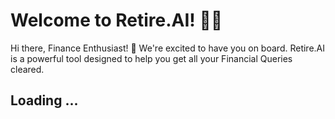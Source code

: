 # Welcome to Retire.AI! 🚀🤖

Hi there, Finance Enthusiast! 👋 We're excited to have you on board. Retire.AI is a powerful tool designed to help you get all your Financial Queries cleared.

## Loading ...

